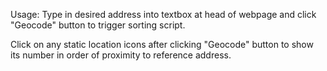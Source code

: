 Usage:  Type in desired address into textbox at head of webpage and click "Geocode" button to trigger sorting script.         

Click on any static location icons after clicking "Geocode" button to show its number in order of proximity to reference address.
